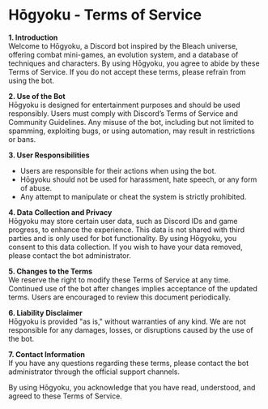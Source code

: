  # **Hōgyoku - Terms of Service**  
 **1. Introduction**  
Welcome to Hōgyoku, a Discord bot inspired by the Bleach universe, offering combat mini-games, an evolution system, and a database of techniques and characters. By using Hōgyoku, you agree to abide by these Terms of Service. If you do not accept these terms, please refrain from using the bot.  

 **2. Use of the Bot**  
Hōgyoku is designed for entertainment purposes and should be used responsibly. Users must comply with Discord’s Terms of Service and Community Guidelines. Any misuse of the bot, including but not limited to spamming, exploiting bugs, or using automation, may result in restrictions or bans.  

**3. User Responsibilities**  
- Users are responsible for their actions when using the bot.  
- Hōgyoku should not be used for harassment, hate speech, or any form of abuse.  
- Any attempt to manipulate or cheat the system is strictly prohibited.  

 **4. Data Collection and Privacy**  
Hōgyoku may store certain user data, such as Discord IDs and game progress, to enhance the experience. This data is not shared with third parties and is only used for bot functionality. By using Hōgyoku, you consent to this data collection. If you wish to have your data removed, please contact the bot administrator.  

**5. Changes to the Terms**  
We reserve the right to modify these Terms of Service at any time. Continued use of the bot after changes implies acceptance of the updated terms. Users are encouraged to review this document periodically.  

 **6. Liability Disclaimer**  
Hōgyoku is provided "as is," without warranties of any kind. We are not responsible for any damages, losses, or disruptions caused by the use of the bot.  

 **7. Contact Information**  
If you have any questions regarding these terms, please contact the bot administrator through the official support channels.  

By using Hōgyoku, you acknowledge that you have read, understood, and agreed to these Terms of Service.
